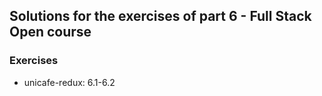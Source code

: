 ## Solutions for the exercises of part 6 - Full Stack Open course

### Exercises

- unicafe-redux: 6.1-6.2
